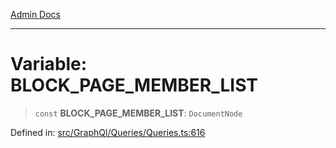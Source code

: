 [Admin Docs](/)

***

# Variable: BLOCK\_PAGE\_MEMBER\_LIST

> `const` **BLOCK\_PAGE\_MEMBER\_LIST**: `DocumentNode`

Defined in: [src/GraphQl/Queries/Queries.ts:616](https://github.com/PalisadoesFoundation/talawa-admin/blob/main/src/GraphQl/Queries/Queries.ts#L616)

